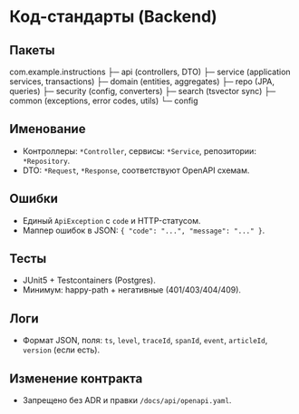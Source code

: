 # Код-стандарты (Backend)

## Пакеты
com.example.instructions
├─ api (controllers, DTO)
├─ service (application services, transactions)
├─ domain (entities, aggregates)
├─ repo (JPA, queries)
├─ security (config, converters)
├─ search (tsvector sync)
├─ common (exceptions, error codes, utils)
└─ config


## Именование
- Контроллеры: `*Controller`, сервисы: `*Service`, репозитории: `*Repository`.
- DTO: `*Request`, `*Response`, соответствуют OpenAPI схемам.

## Ошибки
- Единый `ApiException` с `code` и HTTP-статусом.
- Маппер ошибок в JSON: `{ "code": "...", "message": "..." }`.

## Тесты
- JUnit5 + Testcontainers (Postgres).
- Минимум: happy-path + негативные (401/403/404/409).

## Логи
- Формат JSON, поля: `ts`, `level`, `traceId`, `spanId`, `event`, `articleId`, `version` (если есть).

## Изменение контракта
- Запрещено без ADR и правки `/docs/api/openapi.yaml`.
